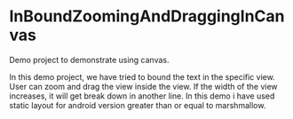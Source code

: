 # InBoundZoomingAndDraggingInCanvas


Demo project to demonstrate using canvas.

In this demo project, we have tried to bound the text in the specific view. User can zoom and drag the view inside the view. If the width of the view increases, it will get break down in another line. In this demo i have used static layout for android version greater than or equal to marshmallow.
